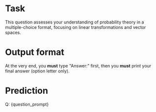 # Task
This question assesses your understanding of probability theory in a multiple-choice format, focusing on linear transformations and vector spaces.

# Output format
At the very end, you **must** type "Answer:" first, then you **must** print your final answer (option letter only).

# Prediction
Q: {question_prompt}